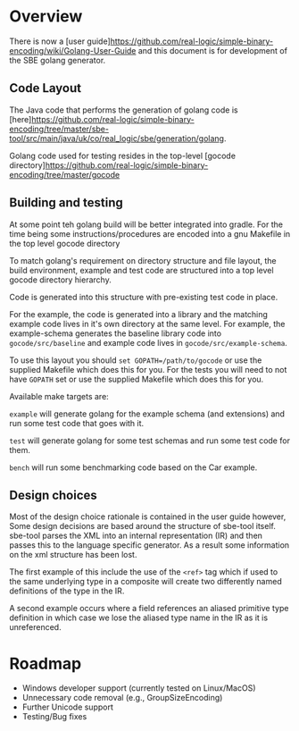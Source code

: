 Overview
========

There is now a [user
guide]https://github.com/real-logic/simple-binary-encoding/wiki/Golang-User-Guide
and this document is for development of the SBE golang generator.

Code Layout
-----------
The Java code that performs the generation of golang code is
[here]https://github.com/real-logic/simple-binary-encoding/tree/master/sbe-tool/src/main/java/uk/co/real_logic/sbe/generation/golang.

Golang code used for testing resides in the top-level [gocode
directory]https://github.com/real-logic/simple-binary-encoding/tree/master/gocode

Building and testing
--------------------
At some point teh golang build will be better integrated into
gradle. For the time being some instructions/procedures are encoded
into a gnu Makefile in the top level gocode directory

To match golang's requirement on directory structure and file layout,
the build environment, example and test code are structured into a top
level gocode directory hierarchy.

Code is generated into this structure with pre-existing test code in place.

For the example, the code is generated into a library and the matching
example code lives in it's own directory at the same level. For
example, the example-schema generates the baseline library code into
`gocode/src/baseline` and example code lives in `gocode/src/example-schema`.

To use this layout you should `set GOPATH=/path/to/gocode` or use the
supplied Makefile which does this for you. For the tests you will need
to not have `GOPATH` set or use the supplied Makefile which does this
for you.


Available make targets are:

```example``` will generate golang for the example schema (and
extensions) and run some test code that goes with it.

```test``` will generate golang for some test schemas and run some
test code for them.

```bench``` will run some benchmarking code based on the Car example.


Design choices
--------------
Most of the design choice rationale is contained in the user guide
however, Some design decisions are based around the structure of
sbe-tool itself. sbe-tool parses the XML into an internal
representation (IR) and then passes this to the language specific
generator. As a result some information on the xml structure has been
lost.

The first example of this include the use of the `<ref>` tag which if
used to the same underlying type in a composite will create two
differently named definitions of the type in the IR.

A second example occurs where a field references an aliased primitive
type definition in which case we lose the aliased type name in the IR
as it is unreferenced.

Roadmap
=======
 * Windows developer support (currently tested on Linux/MacOS)
 * Unnecessary code removal (e.g., GroupSizeEncoding)
 * Further Unicode support
 * Testing/Bug fixes
